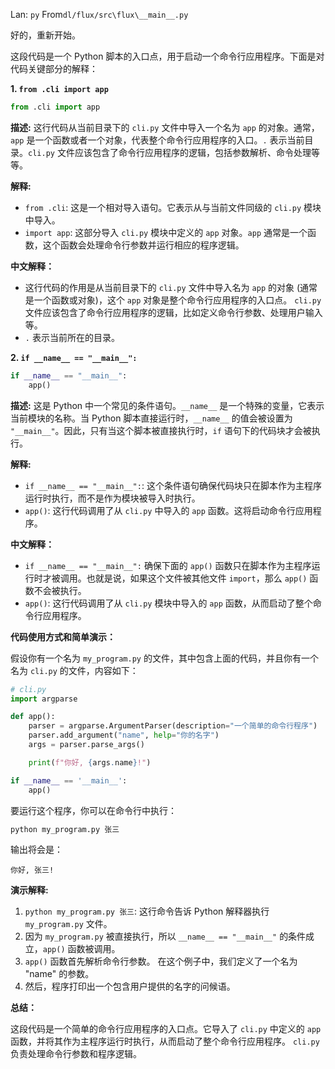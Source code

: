 Lan: `py` From`dl/flux/src\flux\__main__.py`

好的，重新开始。

这段代码是一个 Python 脚本的入口点，用于启动一个命令行应用程序。下面是对代码关键部分的解释：

**1. `from .cli import app`**

```python
from .cli import app
```

**描述:** 这行代码从当前目录下的 `cli.py` 文件中导入一个名为 `app` 的对象。通常，`app` 是一个函数或者一个对象，代表整个命令行应用程序的入口。`.` 表示当前目录。`cli.py` 文件应该包含了命令行应用程序的逻辑，包括参数解析、命令处理等等。

**解释:**
*   `from .cli`:  这是一个相对导入语句。它表示从与当前文件同级的 `cli.py` 模块中导入。
*   `import app`: 这部分导入 `cli.py` 模块中定义的 `app` 对象。`app` 通常是一个函数，这个函数会处理命令行参数并运行相应的程序逻辑。

**中文解释：**

*   这行代码的作用是从当前目录下的 `cli.py` 文件中导入名为 `app` 的对象 (通常是一个函数或对象)，这个 `app` 对象是整个命令行应用程序的入口点。  `cli.py` 文件应该包含了命令行应用程序的逻辑，比如定义命令行参数、处理用户输入等。
*   `.` 表示当前所在的目录。

**2. `if __name__ == "__main__":`**

```python
if __name__ == "__main__":
    app()
```

**描述:** 这是 Python 中一个常见的条件语句。`__name__` 是一个特殊的变量，它表示当前模块的名称。当 Python 脚本直接运行时，`__name__` 的值会被设置为 `"__main__"`。因此，只有当这个脚本被直接执行时，`if` 语句下的代码块才会被执行。

**解释:**
*   `if __name__ == "__main__":`:  这个条件语句确保代码块只在脚本作为主程序运行时执行，而不是作为模块被导入时执行。
*   `app()`:  这行代码调用了从 `cli.py` 中导入的 `app` 函数。这将启动命令行应用程序。

**中文解释：**

*   `if __name__ == "__main__":` 确保下面的 `app()` 函数只在脚本作为主程序运行时才被调用。也就是说，如果这个文件被其他文件 `import`，那么 `app()` 函数不会被执行。
*   `app()`:  这行代码调用了从 `cli.py` 模块中导入的 `app` 函数，从而启动了整个命令行应用程序。

**代码使用方式和简单演示：**

假设你有一个名为 `my_program.py` 的文件，其中包含上面的代码，并且你有一个名为 `cli.py` 的文件，内容如下：

```python
# cli.py
import argparse

def app():
    parser = argparse.ArgumentParser(description="一个简单的命令行程序")
    parser.add_argument("name", help="你的名字")
    args = parser.parse_args()

    print(f"你好, {args.name}!")

if __name__ == '__main__':
    app()
```

要运行这个程序，你可以在命令行中执行：

```bash
python my_program.py 张三
```

输出将会是：

```
你好, 张三!
```

**演示解释:**

1.  `python my_program.py 张三`:  这行命令告诉 Python 解释器执行 `my_program.py` 文件。
2.  因为 `my_program.py` 被直接执行，所以 `__name__ == "__main__"` 的条件成立，`app()` 函数被调用。
3.  `app()` 函数首先解析命令行参数。  在这个例子中，我们定义了一个名为 "name" 的参数。
4.  然后，程序打印出一个包含用户提供的名字的问候语。

**总结：**

这段代码是一个简单的命令行应用程序的入口点。它导入了 `cli.py` 中定义的 `app` 函数，并将其作为主程序运行时执行，从而启动了整个命令行应用程序。 `cli.py` 负责处理命令行参数和程序逻辑。
